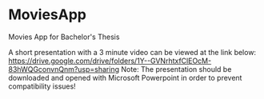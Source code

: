 # MoviesApp
 Movies App for Bachelor's Thesis

A short presentation with a 3 minute video can be viewed at the link below:
https://drive.google.com/drive/folders/1Y--GVNrhtxfClEOcM-83hWQGconvnQnm?usp=sharing
Note: The presentation should be downloaded and opened with Microsoft Powerpoint in order to prevent compatibility issues!
